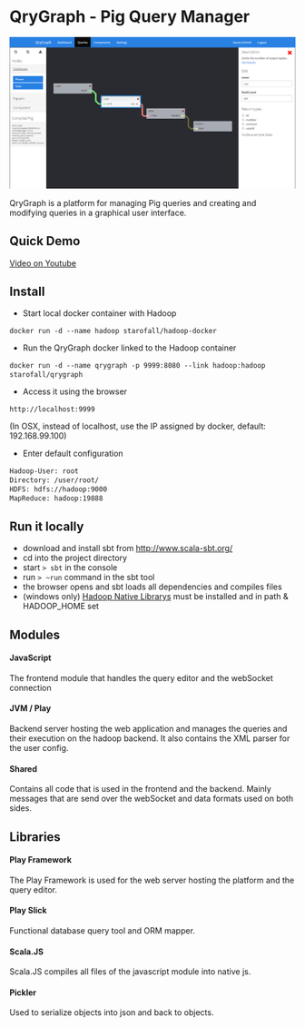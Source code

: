 # QryGraph - Pig Query Manager
![Screenshot](screenshot.png?raw=true "Screenshot")

QryGraph is a platform for managing Pig queries and creating and modifying queries in a graphical user interface.

## Quick Demo
[Video on Youtube](https://www.youtube.com/watch?v=r7HW10YdZic)

## Install
- Start local docker container with Hadoop
```
docker run -d --name hadoop starofall/hadoop-docker
```

- Run the QryGraph docker linked to the Hadoop container 
```
docker run -d --name qrygraph -p 9999:8080 --link hadoop:hadoop starofall/qrygraph
```

- Access it using the browser
```
http://localhost:9999
```
(In OSX, instead of localhost, use the IP assigned by docker, default: 192.168.99.100)

- Enter default configuration
```
Hadoop-User: root
Directory: /user/root/
HDFS: hdfs://hadoop:9000
MapReduce: hadoop:19888
```
   
## Run it locally

- download and install sbt from http://www.scala-sbt.org/
- cd into the project directory
- start ```> sbt``` in the console
- run ```> ~run``` command in the sbt tool
- the browser opens and sbt loads all dependencies and compiles files
- (windows only) [Hadoop Native Librarys](https://github.com/Starofall/hadoop-windows)  must be installed and in path & HADOOP_HOME set

## Modules
#### JavaScript
The frontend module that handles the query editor and the webSocket connection
#### JVM / Play
Backend server hosting the web application and manages the queries and their execution
on the hadoop backend. It also contains the XML parser for the user config.
#### Shared
Contains all code that is used in the frontend and the backend. Mainly messages that are
send over the webSocket and data formats used on both sides.

## Libraries
#### Play Framework
The Play Framework is used for the web server hosting the platform and the query editor.
#### Play Slick
Functional database query tool and ORM mapper.
#### Scala.JS
Scala.JS compiles all files of the javascript module into native js.
#### Pickler
Used to serialize objects into json and back to objects.
